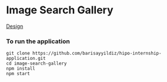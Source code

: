 # Image Search Gallery


[Design](https://www.figma.com/file/ZYsbwFkjHhHEuhsJ9RLgLd9y/Web-Homework?node-id=0%3A1)

### To run the application

```
git clone https://github.com/barisayyildiz/hipo-internship-application.git
cd image-search-gallery
npm install
npm start
```
